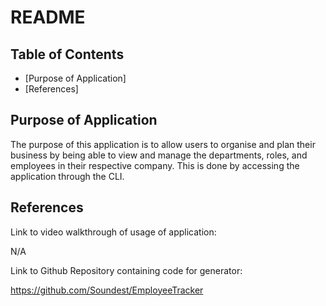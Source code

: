 # README 

## Table of Contents
- [Purpose of Application]
- [References]

## Purpose of Application

The purpose of this application is to allow users to organise and plan their business by being able to view and manage the departments, roles, and employees in their respective company. This is done by accessing the application through the CLI.

## References

Link to video walkthrough of usage of application:

N/A

Link to Github Repository containing code for generator:

https://github.com/Soundest/EmployeeTracker